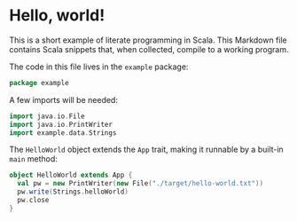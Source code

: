 # Hello, world!

This is a short example of literate programming in Scala.  This Markdown
file contains Scala snippets that, when collected, compile to a working
program.

The code in this file lives in the `example` package:

```scala
package example
```

A few imports will be needed:

```scala
import java.io.File
import java.io.PrintWriter
import example.data.Strings
```

The `HelloWorld` object extends the `App` trait, making it runnable by a
built-in `main` method:

```scala
object HelloWorld extends App {
  val pw = new PrintWriter(new File("./target/hello-world.txt"))
  pw.write(Strings.helloWorld)
  pw.close
}
```
